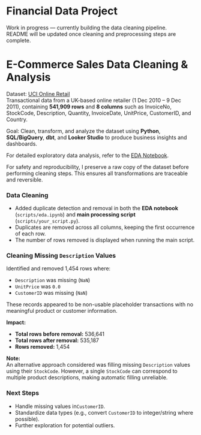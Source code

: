 # Financial Data Project

Work in progress — currently building the data cleaning pipeline.  
README will be updated once cleaning and preprocessing steps are complete.


# E-Commerce Sales Data Cleaning & Analysis

Dataset: [UCI Online Retail](https://archive.ics.uci.edu/dataset/352/online+retail)  
Transactional data from a UK-based online retailer (1 Dec 2010 – 9 Dec 2011), containing **541,909 rows** and **8 columns** such as InvoiceNo, StockCode, Description, Quantity, InvoiceDate, UnitPrice, CustomerID, and Country.

Goal: Clean, transform, and analyze the dataset using **Python**, **SQL/BigQuery**, **dbt**, and **Looker Studio** to produce business insights and dashboards.

For detailed exploratory data analysis, refer to the [EDA Notebook](scripts/Eda.ipynb).

For safety and reproducibility, I preserve a raw copy of the dataset before performing cleaning steps. This ensures all transformations are traceable and reversible.

### Data Cleaning
- Added duplicate detection and removal in both the **EDA notebook** (`scripts/eda.ipynb`) and **main processing script** (`scripts/your_script.py`).
- Duplicates are removed across all columns, keeping the first occurrence of each row.
- The number of rows removed is displayed when running the main script.


### Cleaning Missing `Description` Values

Identified and removed 1,454 rows where:
- `Description` was missing (`NaN`)
- `UnitPrice` was `0.0`
- `CustomerID` was missing (`NaN`)

These records appeared to be non-usable placeholder transactions with no meaningful product or customer information.

**Impact:**  
- **Total rows before removal:** 536,641  
- **Total rows after removal:** 535,187  
- **Rows removed:** 1,454  

**Note:**  
An alternative approach considered was filling missing `Description` values using their `StockCode`. However, a single `StockCode` can correspond to multiple product descriptions, making automatic filling unreliable.  

### Next Steps
- Handle missing values in`CustomerID`.
- Standardize data types (e.g., convert `CustomerID` to integer/string where possible).
- Further exploration for potential outliers.